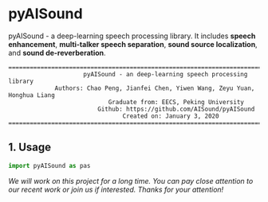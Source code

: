 # pyAISound
pyAISound - a deep-learning speech processing library. It includes **speech enhancement**, **multi-talker speech separation**, **sound source localization**, and **sound de-reverberation**.

```
====================================================================================================
                     pyAISound - an deep-learning speech processing library
             Authors: Chao Peng, Jianfei Chen, Yiwen Wang, Zeyu Yuan, Honghua Liang
                            Graduate from: EECS, Peking University
                         Github: https://github.com/AISound/pyAISound
                                Created on: January 3, 2020
====================================================================================================
```

## 1. Usage
```python
import pyAISound as pas
```


*We will work on this project for a long time. You can pay close attention to our recent work or join us if interested. Thanks for your attention!* 


